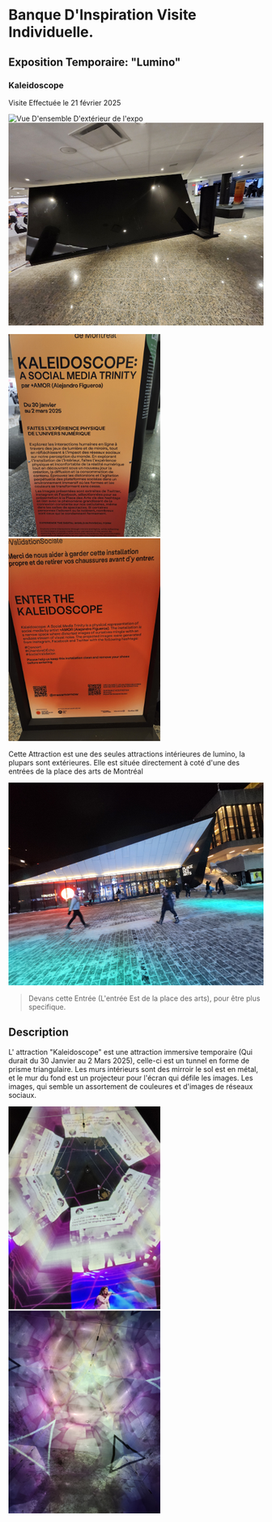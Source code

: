 # Banque D'Inspiration Visite Individuelle.

## Exposition Temporaire: "Lumino"

### Kaleidoscope

Visite Effectuée le 21 février 2025

<img src="images/VueD'ensembleFermé.jpg" wdith="350" height="400" alt="Vue D'ensemble D'extérieur de l'expo"> <img src="images/VueDecote.jpg" wdith="450" height="400" Alt="Vue D'ensemble du coté de l'expo"> <br>

<img src="images/Descriptiontop.jpg" wdith="350" height="400" alt=""> <img src="images/DescriptionBas.jpg" wdith="450" height="400" Alt=""> <br>

Cette Attraction est une des seules attractions intérieures de lumino, la plupars sont extérieures. Elle est située directement à coté d'une des entrées de la place des arts de Montréal

<img src="images/PhotoDehors.jpg" wdith="350" height="400" alt="">

> Devans cette Entrée (L'entrée Est de la place des arts), pour être plus specifique.

## Description

L' attraction "Kaleidoscope" est une attraction immersive temporaire (Qui durait du 30 Janvier au 2 Mars 2025), celle-ci est un tunnel en forme de prisme triangulaire. Les murs intérieurs sont des mirroir le sol est en métal, et le mur du fond est un projecteur pour l'écran qui défile les images. Les images, qui semble un assortement de couleures et d'images de réseaux sociaux. <br>

<img src="images/VueInterieure3.jpg" wdith="350" height="400" alt=""> <img src="images/VueInterieure1.jpg" wdith="350" height="400" alt="">

